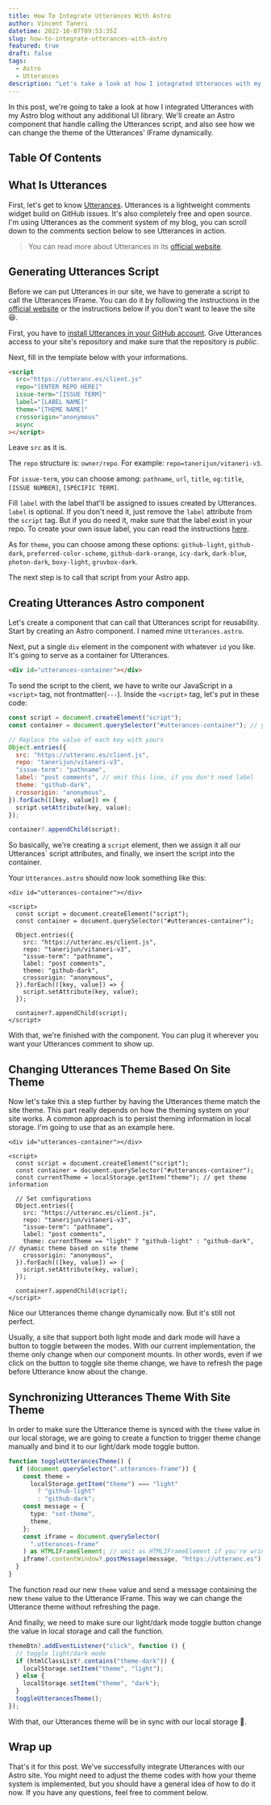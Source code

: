 ```yaml
---
title: How To Integrate Utterances With Astro
author: Vincent Taneri
datetime: 2022-10-07T09:53:35Z
slug: how-to-integrate-utterances-with-astro
featured: true
draft: false
tags:
  - Astro
  - Utterances
description: "Let's take a look at how I integrated Utterances with my Astro blog without any additional UI library (Using Astro component)."
---
```


In this post, we're going to take a look at how I integrated Utterances with my Astro blog without any additional UI library. We'll create an Astro component that handle calling the Utterances script, and also see how we can change the theme of the Utterances' IFrame dynamically.

## Table Of Contents

## What Is Utterances

First, let's get to know [Utterances](https://utteranc.es/). Utterances is a lightweight comments widget build on GitHub issues. It's also completely free and open source. I'm using Utterances as the comment system of my blog, you can scroll down to the comments section below to see Utterances in action.

> You can read more about Utterances in its [official website](https://utteranc.es/).

## Generating Utterances Script

Before we can put Utterances in our site, we have to generate a script to call the Utterances IFrame. You can do it by following the instructions in the [official website](https://utteranc.es/) or the instructions below if you don't want to leave the site :satisfied:.

First, you have to [install Utterances in your GitHub account](https://github.com/apps/utterances). Give Utterances access to your site's repository and make sure that the repository is _public_.

Next, fill in the template below with your informations.

```html
<script
  src="https://utteranc.es/client.js"
  repo="[ENTER REPO HERE]"
  issue-term="[ISSUE TERM]"
  label="[LABEL NAME]"
  theme="[THEME NAME]"
  crossorigin="anonymous"
  async
></script>
```

Leave `src` as it is.

The `repo` structure is: `owner/repo`. For example: `repo=tanerijun/vitaneri-v3`.

For `issue-term`, you can choose among: `pathname`, `url`, `title`, `og:title`, `[ISSUE NUMBER]`, `[SPECIFIC TERM]`.

Fill `label` with the label that'll be assigned to issues created by Utterances. `label` is optional. If you don't need it, just remove the `label` attribute from the `script` tag. But if you do need it, make sure that the label exist in your repo. To create your own issue label, you can read the instructions [here](https://docs.github.com/en/issues/using-labels-and-milestones-to-track-work/managing-labels#creating-a-label).

As for `theme`, you can choose among these options: `github-light`, `github-dark`, `preferred-color-scheme`, `github-dark-orange`, `icy-dark`, `dark-blue`, `photon-dark`, `boxy-light`, `gruvbox-dark`.

The next step is to call that script from your Astro app.

## Creating Utterances Astro component

Let's create a component that can call that Utterances script for reusability. Start by creating an Astro component. I named mine `Utterances.astro`.

Next, put a single `div` element in the component with whatever `id` you like. It's going to serve as a container for Utterances.

```html
<div id="utterances-container"></div>
```

To send the script to the client, we have to write our JavaScript in a `<script>` tag, not frontmatter(`---`). Inside the `<script>` tag, let's put in these code:

```js
const script = document.createElement("script");
const container = document.querySelector("#utterances-container"); // your id in your html above

// Replace the value of each key with yours
Object.entries({
  src: "https://utteranc.es/client.js",
  repo: "tanerijun/vitaneri-v3",
  "issue-term": "pathname",
  label: "post comments", // omit this line, if you don't need label
  theme: "github-dark",
  crossorigin: "anonymous",
}).forEach(([key, value]) => {
  script.setAttribute(key, value);
});

container?.appendChild(script);
```

So basically, we're creating a `script` element, then we assign it all our Utterances` script attributes, and finally, we insert the script into the container.

Your `Utterances.astro` should now look something like this:

```astro
<div id="utterances-container"></div>

<script>
  const script = document.createElement("script");
  const container = document.querySelector("#utterances-container");

  Object.entries({
    src: "https://utteranc.es/client.js",
    repo: "tanerijun/vitaneri-v3",
    "issue-term": "pathname",
    label: "post comments",
    theme: "github-dark",
    crossorigin: "anonymous",
  }).forEach(([key, value]) => {
    script.setAttribute(key, value);
  });

  container?.appendChild(script);
</script>
```

With that, we're finished with the component. You can plug it wherever you want your Utterances comment to show up.

## Changing Utterances Theme Based On Site Theme

Now let's take this a step further by having the Utterances theme match the site theme. This part really depends on how the theming system on your site works. A common approach is to persist theming information in local storage. I'm going to use that as an example here.

```astro
<div id="utterances-container"></div>

<script>
  const script = document.createElement("script");
  const container = document.querySelector("#utterances-container");
  const currentTheme = localStorage.getItem("theme"); // get theme information

  // Set configurations
  Object.entries({
    src: "https://utteranc.es/client.js",
    repo: "tanerijun/vitaneri-v3",
    "issue-term": "pathname",
    label: "post comments",
    theme: currentTheme == "light" ? "github-light" : "github-dark", // dynamic theme based on site theme
    crossorigin: "anonymous",
  }).forEach(([key, value]) => {
    script.setAttribute(key, value);
  });

  container?.appendChild(script);
</script>

```

Nice our Utterances theme change dynamically now. But it's still not perfect.

Usually, a site that support both light mode and dark mode will have a button to toggle between the modes. With our current implementation, the theme only change when our component mounts. In other words, even if we click on the button to toggle site theme change, we have to refresh the page before Utterance know about the change.

## Synchronizing Utterances Theme With Site Theme

In order to make sure the Utterance theme is synced with the `theme` value in our local storage, we are going to create a function to trigger theme change manually and bind it to our light/dark mode toggle button.

```ts
function toggleUtterancesTheme() {
  if (document.querySelector(".utterances-frame")) {
    const theme =
      localStorage.getItem("theme") === "light"
        ? "github-light"
        : "github-dark";
    const message = {
      type: "set-theme",
      theme,
    };
    const iframe = document.querySelector(
      ".utterances-frame"
    ) as HTMLIFrameElement; // omit as HTMLIFrameElement if you're wring JS
    iframe?.contentWindow?.postMessage(message, "https://utteranc.es");
  }
}
```

The function read our new `theme` value and send a message containing the new `theme` value to the Utterance IFrame. This way we can change the Utterance theme without refreshing the page.

And finally, we need to make sure our light/dark mode toggle button change the value in local storage and call the function.

```ts
themeBtn?.addEventListener("click", function () {
  // toggle light/dark mode
  if (htmlClassList?.contains("theme-dark")) {
    localStorage.setItem("theme", "light");
  } else {
    localStorage.setItem("theme", "dark");
  }
  toggleUtterancesTheme();
});
```

With that, our Utterances theme will be in sync with our local storage :tada:.

## Wrap up

That's it for this post. We've successfully integrate Utterances with our Astro site. You might need to adjust the theme codes with how your theme system is implemented, but you should have a general idea of how to do it now. If you have any questions, feel free to comment below.
